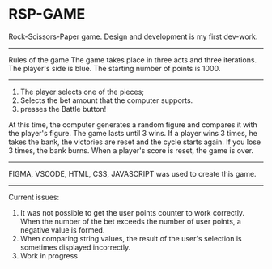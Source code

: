 # RSP-GAME

Rock-Scissors-Paper game. Design and development is my first dev-work.
____________________________________________________________

Rules of the game
The game takes place in three acts and three iterations.
The player's side is blue.
The starting number of points is 1000.
____________________________________________________________

1) The player selects one of the pieces;
2) Selects the bet amount that the computer supports.
3) presses the Battle button!

At this time, the computer generates a random figure and compares it with the player's figure. The game lasts until 3 wins.
If a player wins 3 times, he takes the bank, the victories are reset and the cycle starts again.
If you lose 3 times, the bank burns. When a player's score is reset, the game is over.
____________________________________________________________

FIGMA, VSCODE, HTML, CSS, JAVASCRIPT was used to create this game.
____________________________________________________________

Current issues:
1) It was not possible to get the user points counter to work correctly. When the number of the bet exceeds the number of user points, a negative value is formed.
2) When comparing string values, the result of the user's selection is sometimes displayed incorrectly.
3) Work in progress
